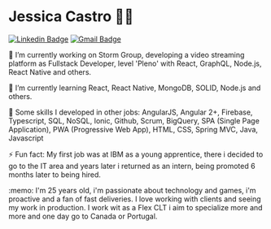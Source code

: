 # Jessica Castro :woman_technologist:

[![Linkedin Badge](https://img.shields.io/badge/-Jessica%20Castro-6633cc?style=flat-square&logo=Linkedin&logoColor=white&link=https://www.linkedin.com/in/jessicacastros/)](https://www.linkedin.com/in/jessicacastros/) 
[![Gmail Badge](https://img.shields.io/badge/jecastrops@gmail.com-6633cc?style=flat-square&logo=Gmail&logoColor=white&link=mailto:jecastrops@gmail.com)](mailto:jecastrops@gmail.com)

<p>🔭 I’m currently working on Storm Group, developing a video streaming platform as Fullstack Developer, level 'Pleno' with React, GraphQL, Node.js, React Native and others.</p>
<p>🌱 I’m currently learning React, React Native, MongoDB, SOLID, Node.js and others.</p>
<p>🌱 Some skills I developed in other jobs: AngularJS, Angular 2+, Firebase, Typescript, SQL, NoSQL, Ionic, Github, Scrum, BigQuery, SPA (Single Page Application), PWA (Progressive Web App), HTML, CSS, Spring MVC, Java, Javascript</p> 
<p>⚡ Fun fact: My first job was at IBM as a young apprentice, there i decided to go to the IT area and years later i returned as an intern, being promoted 6 months later to being hired.</p>
<p>:memo: I'm 25 years old, i'm passionate about technology and games, i'm proactive and a fan of fast deliveries. I love working with clients and seeing my work in production. I work wit as a Flex CLT i aim to specialize more and more and one day go to Canada or Portugal.</p>
